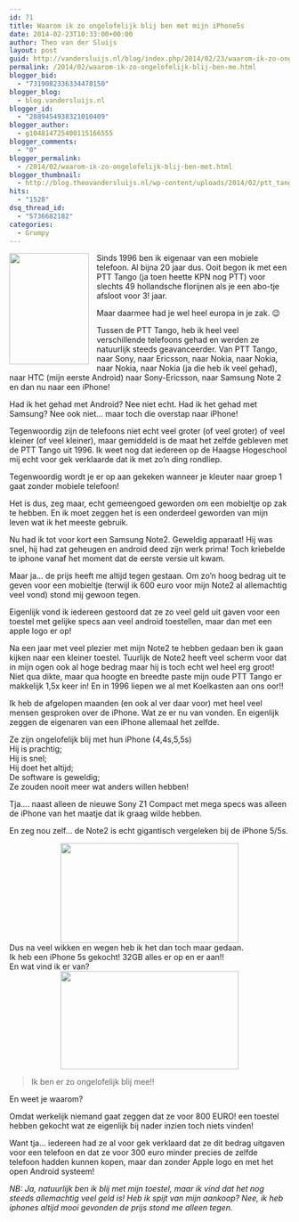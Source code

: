 ```yaml
---
id: 71
title: Waarom ik zo ongelofelijk blij ben met mijn iPhone5s
date: 2014-02-23T10:33:00+00:00
author: Theo van der Sluijs
layout: post
guid: http://vandersluijs.nl/blog/index.php/2014/02/23/waarom-ik-zo-ongelofelijk-blij-ben-me/
permalink: /2014/02/waarom-ik-zo-ongelofelijk-blij-ben-me.html
blogger_bid:
  - "7319082336334478150"
blogger_blog:
  - blog.vandersluijs.nl
blogger_id:
  - "2889454938321010409"
blogger_author:
  - g104814725400115166555
blogger_comments:
  - "0"
blogger_permalink:
  - /2014/02/waarom-ik-zo-ongelofelijk-blij-ben-met.html
blogger_thumbnail:
  - http://blog.theovandersluijs.nl/wp-content/uploads/2014/02/ptt_tango.jpg
hits:
  - "1528"
dsq_thread_id:
  - "5736682182"
categories:
  - Grumpy
---
```

<div style="clear: both; text-align: center;">
  <a href=https://vandersluijs.resultants-e.nl/2014/02/ptt_tango.jpg" style="clear: left; float: left; margin-bottom: 1em; margin-right: 1em;"><img border="0" src=https://vandersluijs.resultants-e.nl/2014/02/ptt_tango.jpg" height="200" width="143" /></a>
</div>

Sinds 1996 ben ik eigenaar van een mobiele telefoon. Al bijna 20 jaar dus. Ooit begon ik met een PTT Tango (ja toen heette KPN nog PTT) voor slechts 49 hollandsche florijnen als je een abo-tje afsloot voor 3! jaar.

Maar daarmee had je wel heel europa in je zak. 😉

Tussen de PTT Tango, heb ik heel veel verschillende telefoons gehad en werden ze natuurlijk steeds geavanceerder. Van PTT Tango, naar Sony, naar Ericsson, naar Nokia, naar Nokia, naar Nokia, naar Nokia (ja die heb ik veel gehad), naar HTC (mijn eerste Android) naar Sony-Ericsson, naar Samsung Note 2 en dan nu naar een iPhone!

Had ik het gehad met Android? Nee niet echt. Had ik het gehad met Samsung? Nee ook niet&#8230; maar toch die overstap naar iPhone!  
<!--more-->

  
Tegenwoordig zijn de telefoons niet echt veel groter (of veel groter) of veel kleiner (of veel kleiner), maar gemiddeld is de maat het zelfde gebleven met de PTT Tango uit 1996. Ik weet nog dat iedereen op de Haagse Hogeschool mij echt voor gek verklaarde dat ik met zo&#8217;n ding rondliep.

Tegenwoordig wordt je er op aan gekeken wanneer je kleuter naar groep 1 gaat zonder mobiele telefoon!

Het is dus, zeg maar, echt gemeengoed geworden om een mobieltje op zak te hebben. En ik moet zeggen het is een onderdeel geworden van mijn leven wat ik het meeste gebruik.

Nu had ik tot voor kort een Samsung Note2. Geweldig apparaat! Hij was snel, hij had zat geheugen en android deed zijn werk prima! Toch kriebelde te iphone vanaf het moment dat de eerste versie uit kwam.

Maar ja&#8230; de prijs heeft me altijd tegen gestaan. Om zo&#8217;n hoog bedrag uit te geven voor een mobieltje (terwijl ik 600 euro voor mijn Note2 al allemachtig veel vond) stond mij gewoon tegen.

Eigenlijk vond ik iedereen gestoord dat ze zo veel geld uit gaven voor een toestel met gelijke specs aan veel android toestellen, maar dan met een apple logo er op!

Na een jaar met veel plezier met mijn Note2 te hebben gedaan ben ik gaan kijken naar een kleiner toestel. Tuurlijk de Note2 heeft veel scherm voor dat in mijn ogen ook al hoge bedrag maar hij is toch echt wel heel erg groot! Niet qua dikte, maar qua hoogte en breedte paste mijn oude PTT Tango er makkelijk 1,5x keer in! En in 1996 liepen we al met Koelkasten aan ons oor!!

Ik heb de afgelopen maanden (en ook al ver daar voor) met heel veel mensen gesproken over de iPhone. Wat ze er nu van vonden. En eigenlijk zeggen de eigenaren van een iPhone allemaal het zelfde.

Ze zijn ongelofelijk blij met hun iPhone (4,4s,5,5s)  
Hij is prachtig;  
Hij is snel;  
Hij doet het altijd;  
De software is geweldig;  
Ze zouden nooit meer wat anders willen hebben!

Tja&#8230;. naast alleen de nieuwe Sony Z1 Compact met mega specs was alleen de iPhone van het maatje dat ik graag wilde hebben.

En zeg nou zelf&#8230; de Note2 is echt gigantisch vergeleken bij de iPhone 5/5s.

<div style="clear: both; text-align: center;">
  <a href=https://vandersluijs.resultants-e.nl/2014/02/iphone_5_vs_galaxy_note_2_2.jpg" style="margin-left: 1em; margin-right: 1em;"><img border="0" src=https://vandersluijs.resultants-e.nl/2014/02/iphone_5_vs_galaxy_note_2_2.jpg" height="179" width="320" /></a>
</div>

<div style="clear: both; text-align: center;">
</div>

<div style="clear: both; text-align: left;">
  Dus na veel wikken en wegen heb ik het dan toch maar gedaan.&nbsp;
</div>

<div style="clear: both; text-align: left;">
</div>

<div style="clear: both; text-align: left;">
  Ik heb een iPhone 5s gekocht! 32GB alles er op en er aan!!
</div>

<div style="clear: both; text-align: left;">
</div>

<div style="clear: both; text-align: left;">
  En wat vind ik er van?
</div>



<div style="clear: both; text-align: center;">
  <a href=https://vandersluijs.resultants-e.nl/2014/02/theo_van_der_Sluijs_iphone-5S.jpg" style="margin-left: 1em; margin-right: 1em;"><img border="0" src=https://vandersluijs.resultants-e.nl/2014/02/theo_van_der_Sluijs_iphone-5S.jpg" height="176" width="320" /></a>
</div>



> Ik ben er zo ongelofelijk blij mee!!&nbsp;

En weet je waarom?

Omdat werkelijk niemand gaat zeggen dat ze voor 800 EURO! een toestel hebben gekocht wat ze eigenlijk bij nader inzien toch niets vinden!

Want tja&#8230; iedereen had ze al voor gek verklaard dat ze dit bedrag uitgaven voor een telefoon en dat ze voor 300 euro minder precies de zelfde telefoon hadden kunnen kopen, maar dan zonder Apple logo en met het open Android systeem!

_NB: Ja, natuurlijk ben ik blij met mijn toestel, maar ik vind dat het nog steeds allemachtig veel geld is! Heb ik spijt van mijn aankoop? Nee, ik heb iphones altijd mooi gevonden de prijs stond me alleen tegen._